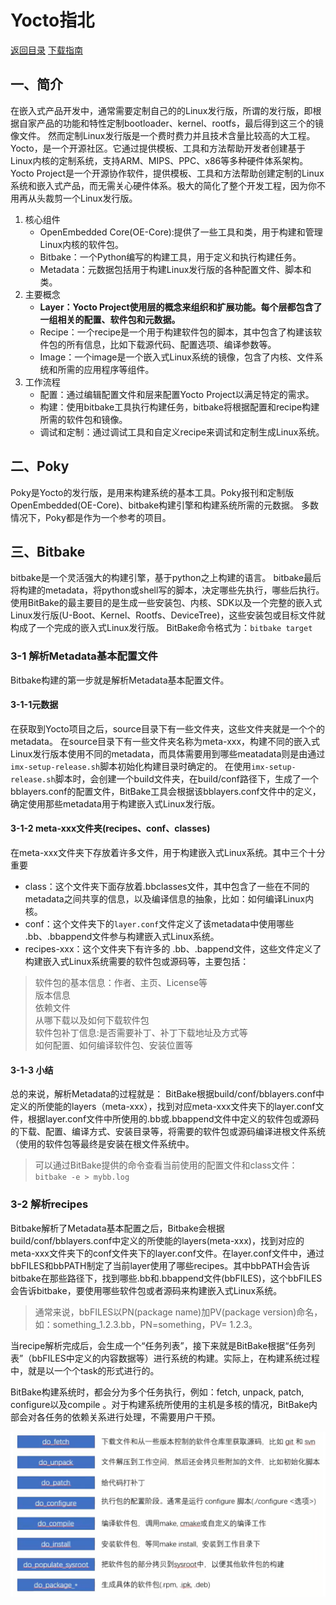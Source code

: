 # Yocto指北

[返回目录](../Index.md)
[下载指南](./Guidance.md)

## 一、简介

在嵌入式产品开发中，通常需要定制自己的的Linux发行版，所谓的发行版，即根据自家产品的功能和特性定制bootloader、kernel、rootfs，最后得到这三个的镜像文件。
然而定制Linux发行版是一个费时费力并且技术含量比较高的大工程。
Yocto，是一个开源社区。它通过提供模板、工具和方法帮助开发者创建基于Linux内核的定制系统，支持ARM、MIPS、PPC、x86等多种硬件体系架构。
Yocto Project是一个开源协作软件，提供模板、工具和方法帮助创建定制的Linux系统和嵌入式产品，而无需关心硬件体系。极大的简化了整个开发工程，因为你不用再从头裁剪一个Linux发行版。

1. 核心组件
   * OpenEmbedded Core(OE-Core):提供了一些工具和类，用于构建和管理Linux内核的软件包。
   * Bitbake：一个Python编写的构建工具，用于定义和执行构建任务。
   * Metadata：元数据包括用于构建Linux发行版的各种配置文件、脚本和类。
2. 主要概念
   * **Layer：Yocto Project使用层的概念来组织和扩展功能。每个层都包含了一组相关的配置、软件包和元数据。**
   * Recipe：一个recipe是一个用于构建软件包的脚本，其中包含了构建该软件包的所有信息，比如下载源代码、配置选项、编译参数等。
   * Image：一个image是一个嵌入式Linux系统的镜像，包含了内核、文件系统和所需的应用程序等组件。
3. 工作流程
   * 配置：通过编辑配置文件和层来配置Yocto Project以满足特定的需求。
   * 构建：使用bitbake工具执行构建任务，bitbake将根据配置和recipe构建所需的软件包和镜像。
   * 调试和定制：通过调试工具和自定义recipe来调试和定制生成Linux系统。

## 二、Poky

Poky是Yocto的发行版，是用来构建系统的基本工具。Poky报刊和定制版OpenEmbedded(OE-Core)、bitbake构建引擎和构建系统所需的元数据。
多数情况下，Poky都是作为一个参考的项目。

## 三、Bitbake

bitbake是一个灵活强大的构建引擎，基于python之上构建的语言。
bitbake最后将构建的metadata，将python或shell写的脚本，决定哪些先执行，哪些后执行。
使用BitBake的最主要目的是生成一些安装包、内核、SDK以及一个完整的嵌入式Linux发行版(U-Boot、Kernel、Rootfs、DeviceTree)，这些安装包或目标文件就构成了一个完成的嵌入式Linux发行版。
BitBake命令格式为：`bitbake target`

### 3-1 解析Metadata基本配置文件

Bitbake构建的第一步就是解析Metadata基本配置文件。

#### 3-1-1元数据

在获取到Yocto项目之后，source目录下有一些文件夹，这些文件夹就是一个个的metadata。
在source目录下有一些文件夹名称为meta-xxx，构建不同的嵌入式Linux发行版本使用不同的metadata，而具体需要用到哪些meatadata则是由通过`imx-setup-release.sh`脚本初始化构建目录时确定的。
在使用`imx-setup-release.sh`脚本时，会创建一个build文件夹，在build/conf路径下，生成了一个bblayers.conf的配置文件，BitBake工具会根据该bblayers.conf文件中的定义，确定使用那些metadata用于构建嵌入式Linux发行版。

#### 3-1-2 meta-xxx文件夹(recipes、conf、classes)

在meta-xxx文件夹下存放着许多文件，用于构建嵌入式Linux系统。其中三个十分重要

* class：这个文件夹下面存放着.bbclasses文件，其中包含了一些在不同的metadata之间共享的信息，以及编译信息的抽象，比如：如何编译Linux内核。
* conf：这个文件夹下的`layer.conf`文件定义了该metadata中使用哪些 .bb、.bbappend文件参与构建嵌入式Linux系统。
* recipes-xxx：这个文件夹下有许多的 .bb、.bappend文件，这些文件定义了构建嵌入式Linux系统需要的软件包或源码等，主要包括：

> 软件包的基本信息：作者、主页、License等  
>版本信息  
>依赖文件  
>从哪下载以及如何下载软件包  
>软件包补丁信息:是否需要补丁、补丁下载地址及方式等  
>如何配置、如何编译软件包、安装位置等

#### 3-1-3 小结

总的来说，解析Metadata的过程就是：
BitBake根据build/conf/bblayers.conf中定义的所使能的layers（meta-xxx），找到对应meta-xxx文件夹下的layer.conf文件，根据layer.conf文件中所使用的.bb或.bbappend文件中定义的软件包或源码的下载、配置、编译方式、安装目录等，将需要的软件包或源码编译进根文件系统（使用的软件包等最终是安装在根文件系统中。

> 可以通过BitBake提供的命令查看当前使用的配置文件和class文件：
> `bitbake -e > mybb.log`

### 3-2 解析recipes

Bitbake解析了Metadata基本配置之后，Bitbake会根据build/conf/bblayers.conf中定义的所使能的layers(meta-xxx)，找到对应的meta-xxx文件夹下的conf文件夹下的layer.conf文件。在layer.conf文件中，通过bbFILES和bbPATH制定了当前layer使用了哪些recipes。其中bbPATH会告诉bitbake在那些路径下，找到哪些.bb和.bbappend文件(bbFILES)，这个bbFILES会告诉bitbake，要使用哪些软件包或者源码来构建嵌入式Linux系统。

>通常来说，bbFILES以PN(package name)加PV(package version)命名，如：something_1.2.3.bb，PN=something，PV= 1.2.3。

当recipe解析完成后，会生成一个“任务列表”，接下来就是BitBake根据“任务列表”（bbFILES中定义的内容数据等）进行系统的构建。实际上，在构建系统过程中，就是以一个个task的形式进行的。

BitBake构建系统时，都会分为多个任务执行，例如：fetch, unpack, patch, configure以及compile 。对于构建系统所使用的主机是多核的情况，BitBake内部会对各任务的依赖关系进行处理，不需要用户干预。

![bitbake中基于task的执行流](./Photos/Basic_bb_file_execution_flow.png)
